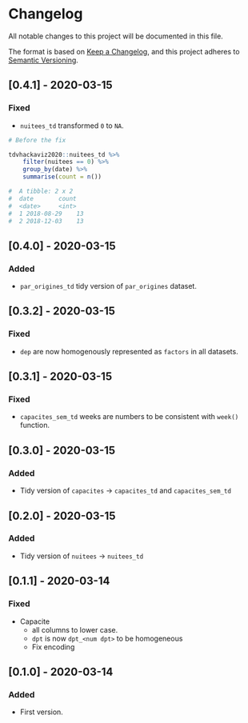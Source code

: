 Changelog
=========

All notable changes to this project will be documented in this file.

The format is based on [Keep a Changelog](https://keepachangelog.com/en/1.0.0/),
and this project adheres to [Semantic Versioning](https://semver.org/spec/v2.0.0.html).

## [0.4.1] - 2020-03-15

### Fixed

- `nuitees_td` transformed `0` to `NA`.

```R
# Before the fix

tdvhackaviz2020::nuitees_td %>%
    filter(nuitees == 0) %>%
    group_by(date) %>%
    summarise(count = n())

#  A tibble: 2 x 2
#  date       count
#  <date>     <int>
#  1 2018-08-29    13
#  2 2018-12-03    13
```

## [0.4.0] - 2020-03-15

### Added

- `par_origines_td` tidy version of `par_origines` dataset.

## [0.3.2] - 2020-03-15

### Fixed

- `dep` are now homogenously represented as `factors` in all datasets.

## [0.3.1] - 2020-03-15

### Fixed

- `capacites_sem_td` weeks are numbers to be consistent with `week()` function.

## [0.3.0] - 2020-03-15

### Added

- Tidy version of `capacites` -> `capacites_td` and `capacites_sem_td`

## [0.2.0] - 2020-03-15

### Added

- Tidy version of `nuitees` -> `nuitees_td`

## [0.1.1] - 2020-03-14

### Fixed

- Capacite 
    - all columns to lower case.
    - `dpt` is now `dpt_<num dpt>` to be homogeneous
    - Fix encoding

## [0.1.0] - 2020-03-14

### Added

- First version.
